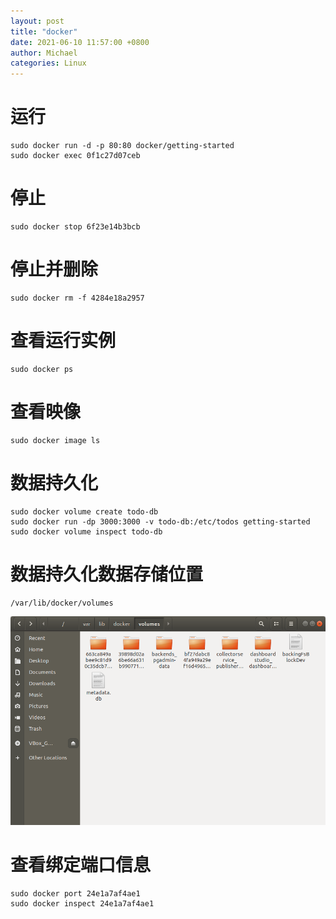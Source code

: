 ```yaml
---
layout: post
title: "docker"
date: 2021-06-10 11:57:00 +0800
author: Michael
categories: Linux
---
```


# 运行
	sudo docker run -d -p 80:80 docker/getting-started
	sudo docker exec 0f1c27d07ceb

# 停止
	sudo docker stop 6f23e14b3bcb

# 停止并删除
	sudo docker rm -f 4284e18a2957

# 查看运行实例
	sudo docker ps

# 查看映像
	sudo docker image ls

# 数据持久化
	sudo docker volume create todo-db
	sudo docker run -dp 3000:3000 -v todo-db:/etc/todos getting-started
	sudo docker volume inspect todo-db

# 数据持久化数据存储位置
	/var/lib/docker/volumes

![日志文件夹](/assets/smartot/dockervolume.png) 

# 查看绑定端口信息
	sudo docker port 24e1a7af4ae1
	sudo docker inspect 24e1a7af4ae1